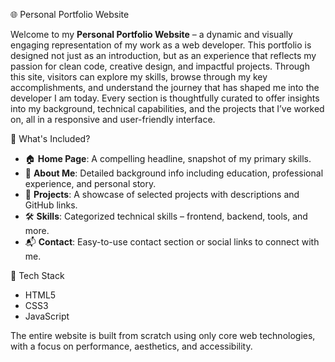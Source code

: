 🌐 Personal Portfolio Website

Welcome to my **Personal Portfolio Website** – a dynamic and visually engaging representation of my work as a web developer. This portfolio is designed not just as an introduction, but as an experience that reflects my passion for clean code, creative design, and impactful projects. Through this site, visitors can explore my skills, browse through my key accomplishments, and understand the journey that has shaped me into the developer I am today. Every section is thoughtfully curated to offer insights into my background, technical capabilities, and the projects that I’ve worked on, all in a responsive and user-friendly interface. 

📌 What's Included?

- 🏠 **Home Page**: A compelling headline, snapshot of my primary skills.
- 👤 **About Me**: Detailed background info including education, professional experience, and personal story.
- 💼 **Projects**: A showcase of selected projects with descriptions and GitHub links.
- 🛠️ **Skills**: Categorized technical skills – frontend, backend, tools, and more.
- 📬 **Contact**: Easy-to-use contact section or social links to connect with me.

🎨 Tech Stack

- HTML5
- CSS3
- JavaScript

The entire website is built from scratch using only core web technologies, with a focus on performance, aesthetics, and accessibility.

